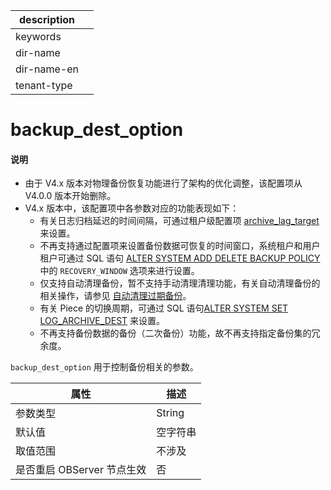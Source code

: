 |description||
|---|---|
|keywords||
|dir-name||
|dir-name-en||
|tenant-type||

# backup_dest_option

<main id="notice" type='explain'>
<h4>说明</h4>
<ul>
<li>由于 V4.x 版本对物理备份恢复功能进行了架构的优化调整，该配置项从 V4.0.0 版本开始删除。</li>
<li>V4.x 版本中，该配置项中各参数对应的功能表现如下：
<ul><li>有关日志归档延迟的时间间隔，可通过租户级配置项 <a href="../400.tenant-level-configuration-items/200.archive_lag_target.md">archive_lag_target</a> 来设置。</li>
<li>不再支持通过配置项来设置备份数据可恢复的时间窗口，系统租户和用户租户可通过 SQL 语句 <a href="../../../500.sql-reference/100.sql-syntax/100.system-tenants/200.alter-system/1600.delete-backup.md">ALTER SYSTEM ADD DELETE BACKUP POLICY</a> 中的 <code>RECOVERY_WINDOW</code> 选项来进行设置。</li>
<li>仅支持自动清理备份，暂不支持手动清理清理功能，有关自动清理备份的相关操作，请参见 <a href="../../../../600.manage/600.backup-and-recovery/500.clear-backup-data/100.cleaning-up-backed-up-data-automatically.md">自动清理过期备份</a>。</li>
<li>有关 Piece 的切换周期，可通过 SQL 语句<a href="../../../500.sql-reference/100.sql-syntax/100.system-tenants/200.alter-system/150.set-log-archive-dest.md">ALTER SYSTEM SET LOG_ARCHIVE_DEST</a> 来设置。</li>
<li>不再支持备份数据的备份（二次备份）功能，故不再支持指定备份集的冗余度。</li></ul>
</li></ul>
</main>

`backup_dest_option` 用于控制备份相关的参数。

|        属性        |  描述   |
|------------------|-------|
| 参数类型             | String |
| 默认值              | 空字符串  |
| 取值范围             | 不涉及   |
| 是否重启 OBServer 节点生效 | 否     |
